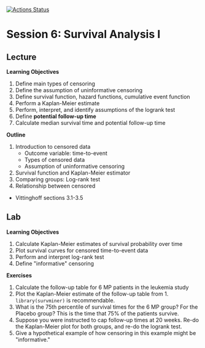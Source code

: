 <!-- badges: start -->
[![Actions Status](https://github.com/waldronbios2/session6/workflows/build/badge.svg)](https://github.com/waldronbios2/templatesession/actions)
<!-- badges: end -->

# Session 6: Survival Analysis I

## Lecture

**Learning Objectives**

1. Define main types of censoring
2. Define the assumption of uninformative censoring
3. Define survival function, hazard functions, cumulative event function
4. Perform a Kaplan-Meier estimate
5. Perform, interpret, and identify assumptions of the logrank test
6. Define **potential follow-up time**
7. Calculate median survival time and potential follow-up time

**Outline**

1. Introduction to censored data
    + Outcome variable: time-to-event
    + Types of censored data
    + Assumption of uninformative censoring
2. Survival function and Kaplan-Meier estimator
3. Comparing groups: Log-rank test
4. Relationship between censored 

* Vittinghoff sections 3.1-3.5


## Lab

**Learning Objectives**

1. Calculate Kaplan-Meier estimates of survival probability over time
2. Plot survival curves for censored time-to-event data
3. Perform and interpret log-rank test
4. Define "informative" censoring

**Exercises**

1. Calculate the follow-up table for 6 MP patients in the leukemia study
2. Plot the Kaplan-Meier estimate of the follow-up table from 1. `library(survminer)` is recommendable. 
3. What is the 75th percentile of survival times for the 6 MP group? For the Placebo group? This is the time that 75% of the patients survive.
4. Suppose you were instructed to cap follow-up times at 20 weeks. Re-do the Kaplan-Meier plot for both groups, and re-do the logrank test.
5. Give a hypothetical example of how censoring in this example might be "informative."
